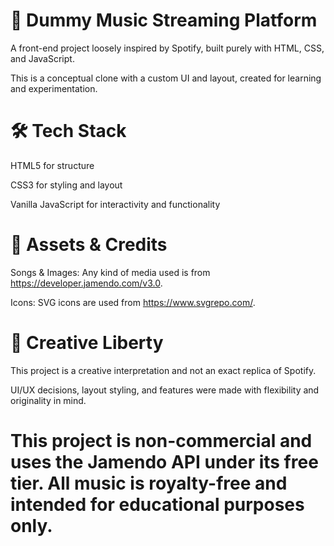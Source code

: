 # 🎵 Dummy Music Streaming Platform

A front-end project loosely inspired by Spotify, built purely with HTML, CSS, and JavaScript.

This is a conceptual clone with a custom UI and layout, created for learning and experimentation.

# 🛠️ Tech Stack

HTML5 for structure

CSS3 for styling and layout

Vanilla JavaScript for interactivity and functionality

# 📁 Assets & Credits

Songs & Images: Any kind of media used is from https://developer.jamendo.com/v3.0.

Icons: SVG icons are used from https://www.svgrepo.com/.

# 🎨 Creative Liberty

This project is a creative interpretation and not an exact replica of Spotify.

UI/UX decisions, layout styling, and features were made with flexibility and originality in mind.

# This project is non-commercial and uses the Jamendo API under its free tier. All music is royalty-free and intended for educational purposes only.